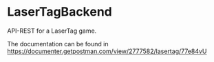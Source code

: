 # LaserTagBackend

API-REST for a LaserTag game.

The documentation can be found in https://documenter.getpostman.com/view/2777582/lasertag/77e84vU
